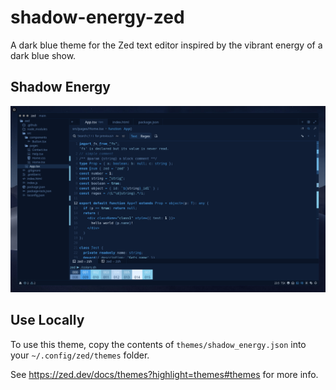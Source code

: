 # shadow-energy-zed

A dark blue theme for the Zed text editor inspired by the vibrant energy of a dark blue show.

## Shadow Energy

![Shadow Energy](./.github/screenshots/shadow_energy.png)

## Use Locally

To use this theme, copy the contents of `themes/shadow_energy.json` into your `~/.config/zed/themes` folder.

See https://zed.dev/docs/themes?highlight=themes#themes for more info.
